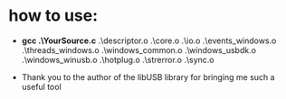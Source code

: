 # how to use:

- **gcc .\YourSource.c** .\descriptor.o .\core.o .\io.o .\events_windows.o .\threads_windows.o .\windows_common.o .\windows_usbdk.o .\windows_winusb.o .\hotplug.o .\strerror.o .\sync.o

- Thank you to the author of the libUSB library for bringing me such a useful tool

